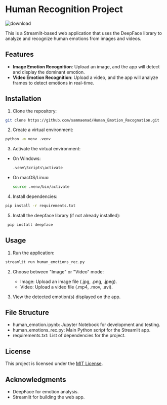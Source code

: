 # Human Recognition Project

![download](https://github.com/user-attachments/assets/d1049c38-996e-4eec-a13c-a340dd80f9ac)

This is a Streamlit-based web application that uses the DeepFace library to analyze and recognize human emotions from images and videos.

## Features

- **Image Emotion Recognition**: Upload an image, and the app will detect and display the dominant emotion.
- **Video Emotion Recognition**: Upload a video, and the app will analyze frames to detect emotions in real-time.

## Installation

1. Clone the repository:
  ```bash
  git clone https://github.com/sammaemad/Human_Emotion_Recognation.git
  ```
2. Create a virtual environment:
  ```bash
  python -m venv .venv
  ```
3. Activate the virtual environment:
  - On Windows:
    ```bash
    .venv\Scripts\activate
    ```
  - On macOS/Linux:
    ```bash
    source .venv/bin/activate
    ```
4. Install dependencies:
  ```bash
  pip install -r requirements.txt
  ```
5. Install the deepface library (if not already installed):

 ```bash
  pip install deepface
  ```


## Usage

1. Run the application:
```bash
streamlit run human_emotions_rec.py
```

2. Choose between "Image" or "Video" mode:

      - Image: Upload an image file (.jpg, .png, .jpeg).
      - Video: Upload a video file (.mp4, .mov, .avi).
3. View the detected emotion(s) displayed on the app.

## File Structure
- human_emotion.ipynb: Jupyter Notebook for development and testing.
- human_emotions_rec.py: Main Python script for the Streamlit app.
- requirements.txt: List of dependencies for the project.


## License

This project is licensed under the [MIT License](LICENSE).

## Acknowledgments
- DeepFace for emotion analysis.
- Streamlit for building the web app.


